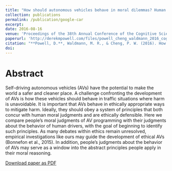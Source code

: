 ```yaml
---
title: "How should autonomous vehicles behave in moral dilemmas? Human judgments reflect abstract moral principles"
collection: publications
permalink: /publication/google-car
excerpt:
date: 2016-08-16
venue: 'Proceedings of the 38th Annual Conference of the Cognitive Science Society'
paperurl: 'http://derekmpowell.com/files/powell_cheng_waldmann_2016_cogsci_final.pdf'
citation: "**Powell, D.**, Waldmann, M. R., & Cheng, P. W. (2016). How should autonomous vehicles behave in moral dilemmas? Human judgments reflect abstract moral principles. *Proceedings of the 38th Annual Conference of the Cognitive Science Society.* Austin, TX: Cognitive Science Society."
doi: 
---
```


# Abstract

Self-driving autonomous vehicles (AVs) have the potential to make the world a safer and cleaner place. A challenge confronting the development of AVs is how these vehicles should behave in traffic situations where harm is unavoidable. It is important that AVs behave in ethically appropriate ways to mitigate harm. Ideally, they should obey a system of principles that both concur with human moral judgments and are ethically defensible. Here we compare people’s moral judgments of AV programming with their judgments about the behavior of human drivers, with the goal of beginning to identify such principles. As many debates within ethics remain unresolved, empirical investigations like ours may guide the development of ethical AVs (Bonnefon et al., 2015). In addition, people’s judgments about the behavior of AVs may serve as a window into the abstract principles people apply in their moral reasoning.

[Download paper as PDF](http://derekmpowell.com/files/powell_cheng_waldmann_2016_cogsci_final.pdf)
